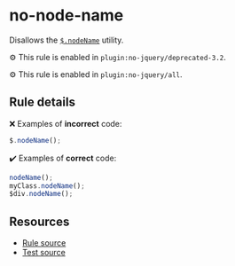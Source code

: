 # no-node-name

Disallows the [`$.nodeName`](https://api.jquery.com/jQuery.nodeName/) utility.

⚙️ This rule is enabled in `plugin:no-jquery/deprecated-3.2`.

⚙️ This rule is enabled in `plugin:no-jquery/all`.

## Rule details

❌ Examples of **incorrect** code:
```js
$.nodeName();
```

✔️ Examples of **correct** code:
```js
nodeName();
myClass.nodeName();
$div.nodeName();
```

## Resources

* [Rule source](/src/rules/no-node-name.js)
* [Test source](/tests/rules/no-node-name.js)
